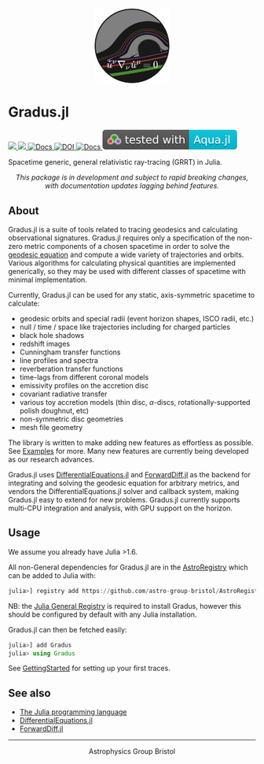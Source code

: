 <p align="center">
  <img width="30%" alt="BRImage" src="docs/src/assets/logo.png">
</p>

# Gradus.jl

<a href="https://codecov.io/gh/astro-group-bristol/Gradus.jl">
    <img src="https://codecov.io/gh/astro-group-bristol/Gradus.jl/branch/main/graph/badge.svg?token=A91E22KZR5"/>
</a>
<a href="https://github.com/astro-group-bristol/Gradus.jl/actions/workflows/test.yml">
    <img src="https://github.com/astro-group-bristol/Gradus.jl/actions/workflows/test.yml/badge.svg"/>
</a>
<a href="https://github.com/astro-group-bristol/Gradus.jl/actions/workflows/docs.yml">
    <img alt="Docs" src="https://github.com/astro-group-bristol/Gradus.jl/actions/workflows/docs.yml/badge.svg"/>
</a>
<a href="https://doi.org/10.5281/zenodo.6471796">
    <img src="https://zenodo.org/badge/DOI/10.5281/zenodo.6471796.svg" alt="DOI">
</a> 
<a href="https://astro-group-bristol.github.io/Gradus.jl/dev/">
    <img alt="Docs" src="https://img.shields.io/badge/docs-dev-blue.svg"/>
</a>
<a href="https://github.com/JuliaTesting/Aqua.jl">
    <img alt="Docs" src="https://raw.githubusercontent.com/JuliaTesting/Aqua.jl/master/badge.svg"/>
</a>

Spacetime generic, general relativistic ray-tracing (GRRT) in Julia.

<p align="center"> <i> This package is in development and subject to rapid breaking changes, with documentation updates lagging behind features.</i> </p>

## About

Gradus.jl is a suite of tools related to tracing geodesics and calculating observational signatures. Gradus.jl requires only a specification of the non-zero metric components of a chosen spacetime in order to solve the [geodesic equation](https://en.wikipedia.org/wiki/Solving_the_geodesic_equations) and compute a wide variety of trajectories and orbits. Various algorithms for calculating physical quantities are implemented generically, so they may be used with different classes of spacetime with minimal implementation.

Currently, Gradus.jl can be used for any static, axis-symmetric spacetime to calculate:

- geodesic orbits and special radii (event horizon shapes, ISCO radii, etc.)
- null / time / space like trajectories including for charged particles
- black hole shadows
- redshift images
- Cunningham transfer functions
- line profiles and spectra
- reverberation transfer functions
- time-lags from different coronal models
- emissivity profiles on the accretion disc
- covariant radiative transfer
- various toy accretion models (thin disc, $\alpha$-discs, rotationally-supported polish doughnut, etc)
- non-symmetric disc geometries
- mesh file geometry

The library is written to make adding new features as effortless as possible. See [Examples](https://astro-group-bristol.github.io/Gradus.jl/dev/examples/) for more. Many new features are currently being developed as our research advances.

Gradus.jl uses [DifferentialEquations.jl](https://github.com/SciML/DifferentialEquations.jl) and [ForwardDiff.jl](https://github.com/JuliaDiff/ForwardDiff.jl) as the backend for integrating and solving the geodesic equation for arbitrary metrics, and vendors the DifferentialEquations.jl solver and callback system, making Gradus.jl easy to extend for new problems. Gradus.jl currently supports multi-CPU integration and analysis, with GPU support on the horizon.

## Usage

We assume you already have Julia >1.6.

All non-General dependencies for Gradus.jl are in the [AstroRegistry](https://github.com/astro-group-bristol/AstroRegistry) which can be added to Julia with:

```julia
julia>] registry add https://github.com/astro-group-bristol/AstroRegistry
```

NB: the [Julia General Registry](https://github.com/JuliaRegistries/General) is required to install Gradus, however this should be configured by default with any Julia installation.

Gradus.jl can then be fetched easily:
```julia
julia>] add Gradus
julia> using Gradus
```

See [GettingStarted](https://astro-group-bristol.github.io/Gradus.jl/dev/getting-started/) for setting up your first traces.

## See also 

- [The Julia programming language](https://github.com/JuliaLang/Julia)
- [DifferentialEquations.jl](https://github.com/SciML/DifferentialEquations.jl)
- [ForwardDiff.jl](https://github.com/JuliaDiff/ForwardDiff.jl)

<hr>

<p align="center"> Astrophysics Group Bristol </p>